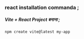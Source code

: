 ### react installation commanda ;

##### Vite + React Project बनाना ;

``` 
npm create vite@latest my-app
```
